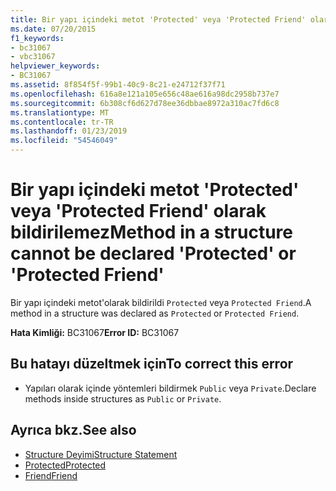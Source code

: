 ```yaml
---
title: Bir yapı içindeki metot 'Protected' veya 'Protected Friend' olarak bildirilemez
ms.date: 07/20/2015
f1_keywords:
- bc31067
- vbc31067
helpviewer_keywords:
- BC31067
ms.assetid: 8f854f5f-99b1-40c9-8c21-e24712f37f71
ms.openlocfilehash: 616a8e121a105e656c48ae616a98dc2958b737e7
ms.sourcegitcommit: 6b308cf6d627d78ee36dbbae8972a310ac7fd6c8
ms.translationtype: MT
ms.contentlocale: tr-TR
ms.lasthandoff: 01/23/2019
ms.locfileid: "54546049"
---
```

# <a name="method-in-a-structure-cannot-be-declared-protected-or-protected-friend"></a><span data-ttu-id="2bcd9-102">Bir yapı içindeki metot 'Protected' veya 'Protected Friend' olarak bildirilemez</span><span class="sxs-lookup"><span data-stu-id="2bcd9-102">Method in a structure cannot be declared 'Protected' or 'Protected Friend'</span></span>
<span data-ttu-id="2bcd9-103">Bir yapı içindeki metot'olarak bildirildi `Protected` veya `Protected Friend`.</span><span class="sxs-lookup"><span data-stu-id="2bcd9-103">A method in a structure was declared as `Protected` or `Protected Friend`.</span></span>  
  
 <span data-ttu-id="2bcd9-104">**Hata Kimliği:** BC31067</span><span class="sxs-lookup"><span data-stu-id="2bcd9-104">**Error ID:** BC31067</span></span>  
  
## <a name="to-correct-this-error"></a><span data-ttu-id="2bcd9-105">Bu hatayı düzeltmek için</span><span class="sxs-lookup"><span data-stu-id="2bcd9-105">To correct this error</span></span>  
  
-   <span data-ttu-id="2bcd9-106">Yapıları olarak içinde yöntemleri bildirmek `Public` veya `Private`.</span><span class="sxs-lookup"><span data-stu-id="2bcd9-106">Declare methods inside structures as `Public` or `Private`.</span></span>  
  
## <a name="see-also"></a><span data-ttu-id="2bcd9-107">Ayrıca bkz.</span><span class="sxs-lookup"><span data-stu-id="2bcd9-107">See also</span></span>
- [<span data-ttu-id="2bcd9-108">Structure Deyimi</span><span class="sxs-lookup"><span data-stu-id="2bcd9-108">Structure Statement</span></span>](../../visual-basic/language-reference/statements/structure-statement.md)
- [<span data-ttu-id="2bcd9-109">Protected</span><span class="sxs-lookup"><span data-stu-id="2bcd9-109">Protected</span></span>](../../visual-basic/language-reference/modifiers/protected.md)
- [<span data-ttu-id="2bcd9-110">Friend</span><span class="sxs-lookup"><span data-stu-id="2bcd9-110">Friend</span></span>](../../visual-basic/language-reference/modifiers/friend.md)
